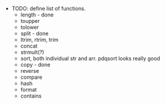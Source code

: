
* TODO: define list of functions.
    * length - done
    * toupper 
    * tolower
    * split - done
    * ltrim, rtrim, trim
    * concat
    * strmult(?)
    * sort, both individual str and arr. pdqsort looks really good
    * copy - done
    * reverse
    * compare
    * hash
    * format
    * contains



